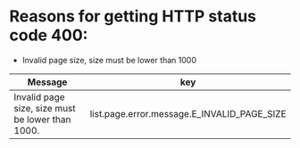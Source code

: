 # Reasons for getting HTTP status code 400:

* Invalid page size, size must be lower than 1000

| Message | key
--- | --- |
| Invalid page size, size must be lower than 1000. | list.page.error.message.E_INVALID_PAGE_SIZE
